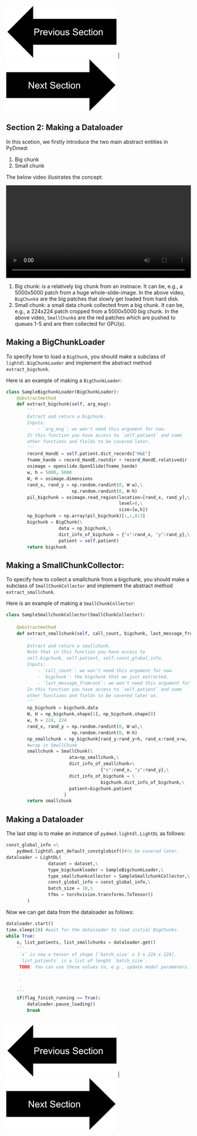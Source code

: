 
[![button](prevsectionv3.png)](tutorial_section1.html) | [![button](nextsectionv3.png)](tutorial_section3.html)


## Section 2: Making a Dataloader

In this scetion, we firstly introduce the two main abstract entities in PyDmed:
1. Big chunk
2. Small chunk

The below video illustrates the concept:

<div class="myvideo">
   <video  style="display:block; width:100%; height:auto;" autoplay controls loop="loop">
       <source src="sec2bigandsmallchunkv2.mp4" type="video/mp4" />
   </video>
</div>



1. Big chunk: is a relatively big chunk from an instnace. It can be, e.g., a 5000x5000 patch from a huge whole-slide-image.
   In the above video, `BigChunk`s are the big patches that slowly get loaded from hard disk. 
2. Small chunk: a small data chunk collected from a big chunk. It can be, e.g., a 224x224 patch cropped from a 5000x5000 big chunk.
   In the above video, `SmallChunk`s are the red patches which are pushed to queues 1-5 and are then collected for GPU(s). 


## Making a BigChunkLoader
To specify how to load a `BigChunk`, you should make a subclass of `lightdl.BigChunkLoader` and implement the
abstract method `extract_bigchunk`. 

Here is an example of making a `BigChunkLoader`:

```python
class SampleBigchunkLoader(BigChunkLoader):
    @abstractmethod
    def extract_bigchunk(self, arg_msg):
        '''
        Extract and return a bigchunk.
        Inputs:
            - `arg_msg`: we won't need this argument for now. 
        In this function you have access to `self.patient` and some
        other functions and fields to be covered later.
        '''
        record_HandE = self.patient.dict_records["H&E"]
        fname_hande = record_HandE.rootdir + record_HandE.relativedir
        osimage = openslide.OpenSlide(fname_hande)
        w, h = 5000, 5000
        W, H = osimage.dimensions
        rand_x, rand_y = np.random.randint(0, W-w),\
                         np.random.randint(0, H-h)
        pil_bigchunk = osimage.read_region(location=[rand_x, rand_y],\
                                           level=0,\
                                           size=[w,h])
        np_bigchunk = np.array(pil_bigchunk)[:,:,0:3]
        bigchunk = BigChunk(\
                    data = np_bigchunk,\
                    dict_info_of_bigchunk = {"x":rand_x, "y":rand_y},\
                    patient = self.patient)
        return bigchunk
```


## Making a SmallChunkCollector:
To specify how to collect a smallchunk from a bigchunk, you should make a subclass of `SmallChunkCollector` and implement the 
abstract method `extract_smallchunk`. 

Here is an example of making a `SmallChunkCollector`:
```python
class SampleSmallchunkCollector(SmallChunkCollector):

    @abstractmethod 
    def extract_smallchunk(self, call_count, bigchunk, last_message_fromroot):
        '''
        Extract and return a smallchunk. 
        Note that in this function you have access to 
        self.bigchunk, self.patient, self.const_global_info.
        Inputs:
            - `call_count`: we won't need this argument for now.
            - `bigchunk`: the bigchunk that we just extracted.
            - `last_message_fromroot`: we won't need this argument for now.
        In this function you have access to `self.patient` and some
        other functions and fields to be covered later on.
        '''
        np_bigchunk = bigchunk.data
        W, H = np_bigchunk.shape[1], np_bigchunk.shape[0]
        w, h = 224, 224
        rand_x, rand_y = np.random.randint(0, W-w),\
                         np.random.randint(0, H-h)
        np_smallchunk = np_bigchunk[rand_y:rand_y+h, rand_x:rand_x+w, :]
        #wrap in SmallChunk
        smallchunk = SmallChunk(\
                        ata=np_smallchunk,\
                        dict_info_of_smallchunk=\
                                    {"x":rand_x, "y":rand_y},\
                        dict_info_of_bigchunk = \
                                    bigchunk.dict_info_of_bigchunk,\
                        patient=bigchunk.patient
                      )
        return smallchunk
```

## Making a Dataloader
The last step is to make an instance of `pydmed.lightdl.LightDL` as follows:
```python
const_global_info =\
    pydmed.lightdl.get_default_constglobinf()#to be covered later.
dataloader = LightDL(
                dataset = dataset,\
                type_bigchunkloader = SampleBigchunkLoader,\
                type_smallchunkcollector = SampleSmallchunkCollector,\
                const_global_info = const_global_info,\
                batch_size = 10,\
                tfms = torchvision.transforms.ToTensor()
        )
```

Now we can get data from the dataloader as follows:
```python
dataloader.start()
time.sleep(10) #wait for the dataloader to load initial BigChunks.
while True:
    x, list_patients, list_smallchunks = dataloader.get()
    '''
     `x` is now a tensor of shape [`batch_size` x 3 x 224 x 224].
     `list_patients` is a list of lenght `batch_size`.
     TODO: You can use these values to, e.g., update model parameters.
     .
     .
     .
    '''
    if(flag_finish_running == True):
        dataloader.pause_loading()
        break
        
```

[![button](prevsectionv3.png)](tutorial_section1.html) | [![button](nextsectionv3.png)](tutorial_section3.html)



